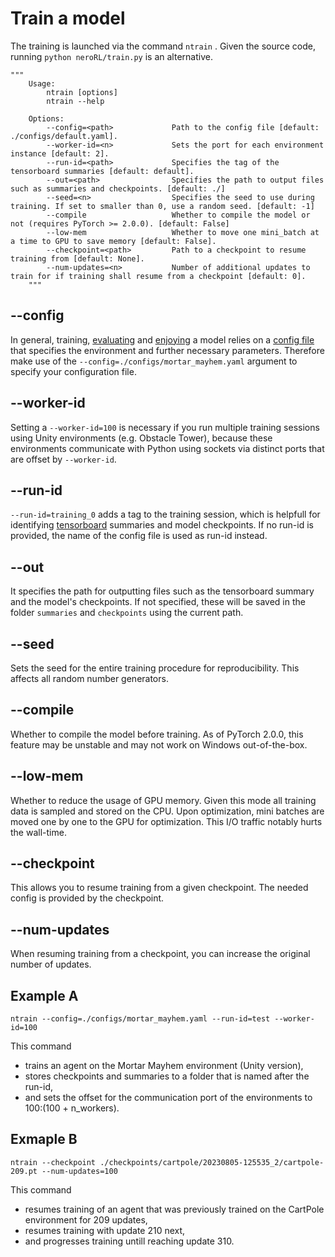 # Train a model

The training is launched via the command `ntrain` . Given the source code, running `python neroRL/train.py` is an alternative.

```
"""
    Usage:
        ntrain [options]
        ntrain --help

    Options:
        --config=<path>             Path to the config file [default: ./configs/default.yaml].
        --worker-id=<n>             Sets the port for each environment instance [default: 2].
        --run-id=<path>             Specifies the tag of the tensorboard summaries [default: default].
        --out=<path>                Specifies the path to output files such as summaries and checkpoints. [default: ./]
        --seed=<n>      	        Specifies the seed to use during training. If set to smaller than 0, use a random seed. [default: -1]
        --compile                   Whether to compile the model or not (requires PyTorch >= 2.0.0). [default: False]
        --low-mem                   Whether to move one mini_batch at a time to GPU to save memory [default: False].
        --checkpoint=<path>         Path to a checkpoint to resume training from [default: None].
        --num-updates=<n>           Number of additional updates to train for if training shall resume from a checkpoint [default: 0].
    """
```

## --config
In general, training, [evaluating](evaluation.md) and [enjoying](enjoy.md) a model relies on a [config file](configuration.md) that specifies the environment and further necessary parameters.
Therefore make use of the `--config=./configs/mortar_mayhem.yaml` argument to specify your configuration file.

## --worker-id
Setting a `--worker-id=100` is necessary if you run multiple training sessions using Unity environments (e.g. Obstacle Tower), because these environments communicate with Python using sockets via distinct ports that are offset by `--worker-id`.

## --run-id
`--run-id=training_0` adds a tag to the training session, which is helpfull for identifying [tensorboard](tensorboard.md) summaries and model checkpoints. If no run-id is provided, the name of the config file is used as run-id instead.

## --out
It specifies the path for outputting files such as the tensorboard summary and the model's checkpoints.
If not specified, these will be saved in the folder `summaries` and `checkpoints` using the current path.

## --seed
Sets the seed for the entire training procedure for reproducibility. This affects all random number generators.

## --compile
Whether to compile the model before training. As of PyTorch 2.0.0, this feature may be unstable and may not work on Windows out-of-the-box.

## --low-mem
Whether to reduce the usage of GPU memory. Given this mode all training data is sampled and stored on the CPU.
Upon optimization, mini batches are moved one by one to the GPU for optimization.
This I/O traffic notably hurts the wall-time.

## --checkpoint
This allows you to resume training from a given checkpoint. The needed config is provided by the checkpoint.

## --num-updates
When resuming training from a checkpoint, you can increase the original number of updates.

## Example A

```
ntrain --config=./configs/mortar_mayhem.yaml --run-id=test --worker-id=100
```

This command
- trains an agent on the Mortar Mayhem environment (Unity version),
- stores checkpoints and summaries to a folder that is named after the run-id,
- and sets the offset for the communication port of the environments to 100:(100 + n_workers).

## Exmaple B

```
ntrain --checkpoint ./checkpoints/cartpole/20230805-125535_2/cartpole-209.pt --num-updates=100
```

This command
- resumes training of an agent that was previously trained on the CartPole environment for 209 updates,
- resumes training with update 210 next,
- and progresses training untill reaching update 310.

